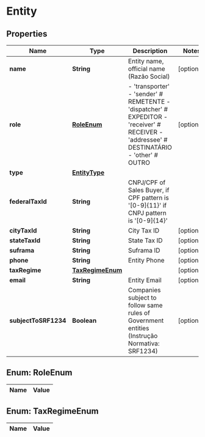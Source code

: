 
# Entity

## Properties
Name | Type | Description | Notes
------------ | ------------- | ------------- | -------------
**name** | **String** | Entity name, official name (Razão Social) |  [optional]
**role** | [**RoleEnum**](#RoleEnum) | - &#39;transporter&#39; - &#39;sender&#39; # REMETENTE - &#39;dispatcher&#39; # EXPEDITOR - &#39;receiver&#39; # RECEIVER - &#39;addressee&#39; # DESTINATÁRIO - &#39;other&#39; # OUTRO  |  [optional]
**type** | [**EntityType**](EntityType.md) |  | 
**federalTaxId** | **String** | CNPJ/CPF of Sales Buyer, if CPF pattern is &#39;[0-9]{11}&#39; if CNPJ pattern is &#39;[0-9]{14}&#39; | 
**cityTaxId** | **String** | City Tax ID |  [optional]
**stateTaxId** | **String** | State Tax ID |  [optional]
**suframa** | **String** | Suframa ID |  [optional]
**phone** | **String** | Entity Phone |  [optional]
**taxRegime** | [**TaxRegimeEnum**](#TaxRegimeEnum) |  |  [optional]
**email** | **String** | Entity Email |  [optional]
**subjectToSRF1234** | **Boolean** | Companies subject to follow same rules of Government entities (Instrução Normativa: SRF1234) |  [optional]


<a name="RoleEnum"></a>
## Enum: RoleEnum
Name | Value
---- | -----


<a name="TaxRegimeEnum"></a>
## Enum: TaxRegimeEnum
Name | Value
---- | -----



